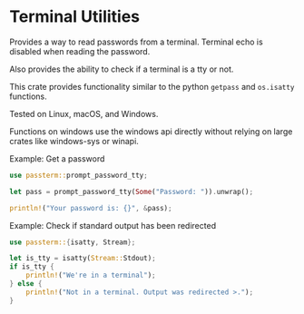 # Terminal Utilities

Provides a way to read passwords from a terminal. Terminal echo is disabled
when reading the password.

Also provides the ability to check if a terminal is a tty or not.

This crate provides functionality similar to the python `getpass` and `os.isatty`
functions.

Tested on Linux, macOS, and Windows.

Functions on windows use the windows api directly without relying on large
crates like windows-sys or winapi.

Example: Get a password

```rust
use passterm::prompt_password_tty;

let pass = prompt_password_tty(Some("Password: ")).unwrap();

println!("Your password is: {}", &pass);
```

Example: Check if standard output has been redirected

```rust
use passterm::{isatty, Stream};

let is_tty = isatty(Stream::Stdout);
if is_tty {
    println!("We're in a terminal");
} else {
    println!("Not in a terminal. Output was redirected >.");
}
```
